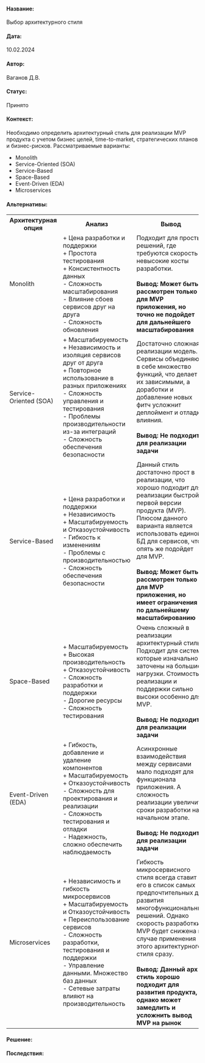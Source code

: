 #### Название: 
Выбор архитектурного стиля

#### Дата:
10.02.2024

#### Автор:
Ваганов Д.В.

#### Статус:
Принято

#### Контекст:
Необходимо определить архитектурный стиль для реализации MVP продукта с учетом бизнес целей, time-to-market, стратегических планов и бизнес-рисков. 
Рассматриваемые варианты: 
- Monolith
- Service-Oriented (SOA)
- Service-Based
- Space-Based
- Event-Driven (EDA)
- Microservices

#### Альтернативы:

<table>
    <tr>
        <th>Архитектурная опция</th>
        <th>Анализ</th>
        <th>Вывод</th>
    </tr>
    <tr>
        <td>Monolith</td>
        <td>+ Цена разработки и поддержки </br>
+ Простота тестирования </br>
+ Консистентность данных </br>
- Сложность масштабирования </br>
- Влияние сбоев сервисов друг на друга </br>
- Сложность обновления</td>
        <td>Подходит для простых решений, где требуются скорость и невысокие косты разработки.  </br> </br>
<b>Вывод: Может быть рассмотрен только для MVP приложения, но точно не подойдет для дальнейшего масштабирования</b></td>
    </tr>
    <tr>
        <td>Service-Oriented (SOA)</td>
        <td>+ Масштабируемость </br>
+ Независимость и изоляция сервисов друг от друга </br>
+ Повторное использование в разных приложениях </br>
- Сложность управления и тестирования </br>
- Проблемы производительности из-за интеграций </br>
- Сложность обеспечения безопасности</td>
        <td>Достаточно сложная в реализации модель. Сервисы объединяют в себе множество функций, что делает их зависимыми, а доработки и добавление новых фитч усложнит деплоймент и отладку влияния.  </br> </br>
<b>Вывод: Не подходит для реализации задачи </b></td>
    </tr>
    <tr>
        <td>Service-Based</td>
        <td>+ Цена разработки и поддержки </br>
+ Независимость </br>
+ Масштабируемость и Отказоустойчивость </br>
- Гибкость к изменениям  </br>
- Проблемы с производительностью </br>
- Сложность обеспечения безопасности</td>
        <td>Данный стиль достаточно прост в реализации, что хорошо подходит для реализации быстрой первой версии продукта (MVP). Плюсом данного варианта является использовать единой БД для сервисов, что опять же подойдет для MVP. </br> </br>
<b>Вывод: Может быть рассмотрен только для MVP приложения, но имеет ограничения по дальнейшему масштабированию</b></td>
    </tr>
    <tr>
        <td>Space-Based</td>
        <td>+ Масштабируемость  </br>
+ Высокая производительность </br>
+ Отказоустойчивость </br>
- Сложность разработки и поддержки </br>
- Дорогие ресурсы  </br>
- Сложность тестирования</td>
        <td>Очень сложный в реализации архитектурный стиль. Подходит для систем, которые изначально заточены на большие нагрузки. Стоимость реализации и поддержки сильно высоки особенно для MVP. </br> </br>
<b>Вывод: Не подходит для реализации задачи</b> </td>
    </tr>
    <tr>
        <td>Event-Driven (EDA)</td>
        <td>+ Гибкость, добавление и удаление компонентов </br>
+ Масштабируемость  </br>
+ Отказоустойчивость </br>
- Сложность для проектирования и реализации </br>
- Сложность тестирования и отладки </br>
- Надежность, сложно обеспечить наблюдаемость</td>
        <td>Асинхронные взаимодействия между сервисами мало подходят для функционала приложения. А сложность реализации увеличит сроки разработки на начальном этапе.   </br> </br>
<b>Вывод: Не подходит для реализации задачи </b></td>
    </tr>
    <tr>
        <td>Microservices</td>
        <td>+ Независимость и гибкость микросервисов </br>
+ Масштабируемость и Отказоустойчивость </br>
+ Переиспользование сервисов </br>
- Сложность разработки, тестирования и поддержки </br>
- Управление данными. Множество баз данных </br>
- Сетевые затраты влияют на производительность</td>
        <td>Гибкость микросервисного стиля всегда ставит его в список самых предпочтительных для развития многофункциональных решений. Однако скорость разработки MVP будет снижена в случае применения этого архитектурного стиля сразу. </br> </br>
<b>Вывод: Данный арх-стиль хорошо подходит для развития продукта, однако может замедлить и усложнить вывод MVP на рынок</b> </td>
    </tr>
</table>


#### Решение:

#### Последствия:

